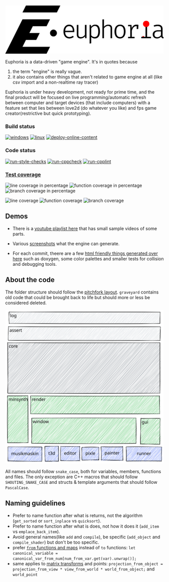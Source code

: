 ![euphoria logo](data/branding/euphoria-logo-1280.png)

Euphoria is a data-driven "game engine". It's in quotes because

1. the term "engine" is really vague.
2. it also contains other things that aren't related to game engine at all (like csv import and a non-realtime ray tracer)

Euphoria is under heavy development, not ready for prime time, and the final product will be focused on live programming/automatic refresh between computer and target devices (that include computers) with a feature set that lies between love2d (do whatever you like) and fps game creator(restrictive but quick prototyping).

### Build status
[![windows](https://github.com/madeso/euphoria/actions/workflows/windows.yml/badge.svg)](https://github.com/madeso/euphoria/actions/workflows/windows.yml)
[![linux](https://github.com/madeso/euphoria/actions/workflows/linux.yml/badge.svg)](https://github.com/madeso/euphoria/actions/workflows/linux.yml)
[![deploy-online-content](https://github.com/madeso/euphoria/actions/workflows/deploy-online-content.yml/badge.svg)](https://github.com/madeso/euphoria/actions/workflows/deploy-online-content.yml)

### Code status
[![run-style-checks](https://github.com/madeso/euphoria/actions/workflows/run-style-checks.yml/badge.svg)](https://github.com/madeso/euphoria/actions/workflows/run-style-checks.yml)
[![run-cppcheck](https://github.com/madeso/euphoria/actions/workflows/run-cppcheck.yml/badge.svg)](https://github.com/madeso/euphoria/actions/workflows/run-cppcheck.yml)
[![run-cpplint](https://github.com/madeso/euphoria/actions/workflows/run-cpplint.yml/badge.svg)](https://github.com/madeso/euphoria/actions/workflows/run-cpplint.yml)

### [Test coverage](https://madeso.github.io/euphoria/coverage.html)

![line coverage in percentage](https://madeso.github.io/euphoria/line_percentage.svg)
![function coverage in percentage](https://madeso.github.io/euphoria/function_percentage.svg)
![branch coverage in percentage](https://madeso.github.io/euphoria/branch_percentage.svg)

![line coverage](https://madeso.github.io/euphoria/line.svg)
![function coverage](https://madeso.github.io/euphoria/function.svg)
![branch coverage](https://madeso.github.io/euphoria/branch.svg)


## Demos
* There is a [youtube playlist here](https://www.youtube.com/playlist?list=PLLZf3o2GDQ_iTb2AjfPWNMu0IPSetTOhx) that has small sample videos of some parts.

* Various [screenshots](data/screenshots.md) what the engine can generate.

* For each commit, theere are a few [html friendly things generated over here](https://madeso.github.io/euphoria/) such as doxygen, some color palettes and smaller tests for collision and debugging tools.


## About the code

The folder structure should follow the [pitchfork layout](https://github.com/vector-of-bool/pitchfork). `graveyard` contains old code that could be brought back to life but should more or less be considered deleted.

![project layout](./docs/euphoria.excalidraw.svg)

All names should follow `snake_case`, both for variables, members, functions and files. The only exception are C++ macros that should follow `SHOUTING_SNAKE_CASE` and structs & template arguments that should follow `PascalCase`.

## Naming guidelines
* Prefer to name function after what is returns, not the algorithm (`get_sorted` or `sort_inplace` vs `quicksort`).
* Prefer to name function after what is does, not how it does it (`add_item` vs `emplace_back_item`).
* Avoid general names(like `add` and `compile`), be specific (`add_object` and `compile_shader`) but don't be too specific.
* prefer [`from` functions and maps](https://lesleylai.info/en/from-vs-to/) instead of `to` functions: `let canonical_variable = canonical_var_from_num[num_from_var.get(var).unwrap()];`
* same applies to [matrix transforms](https://www.sebastiansylvan.com/post/matrix_naming_convention/) and points: `projection_from_object = projection_from_view * view_from_world * world_from_object;` and `world_point`
